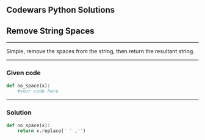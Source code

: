 
Codewars Python Solutions
---
## Remove String Spaces <br>
---
Simple, remove the spaces from the string, then return the resultant string.

---
### Given code
```python
def no_space(x):
    #your code here
```
---
### Solution
```python
def no_space(x):
    return x.replace(' ' ,'')
```
